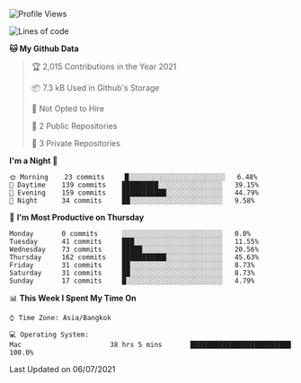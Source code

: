 <!--START_SECTION:waka-->
![Profile Views](http://img.shields.io/badge/Profile%20Views-132-blue)

![Lines of code](https://img.shields.io/badge/From%20Hello%20World%20I%27ve%20Written-22442%20lines%20of%20code-blue)

**🐱 My Github Data** 

> 🏆 2,015 Contributions in the Year 2021
 > 
> 📦 7.3 kB Used in Github's Storage 
 > 
> 🚫 Not Opted to Hire
 > 
> 📜 2 Public Repositories 
 > 
> 🔑 3 Private Repositories  
 > 
**I'm a Night 🦉** 

```text
🌞 Morning    23 commits     █░░░░░░░░░░░░░░░░░░░░░░░░   6.48% 
🌆 Daytime    139 commits    █████████░░░░░░░░░░░░░░░░   39.15% 
🌃 Evening    159 commits    ███████████░░░░░░░░░░░░░░   44.79% 
🌙 Night      34 commits     ██░░░░░░░░░░░░░░░░░░░░░░░   9.58%

```
📅 **I'm Most Productive on Thursday** 

```text
Monday       0 commits      ░░░░░░░░░░░░░░░░░░░░░░░░░   0.0% 
Tuesday      41 commits     ███░░░░░░░░░░░░░░░░░░░░░░   11.55% 
Wednesday    73 commits     █████░░░░░░░░░░░░░░░░░░░░   20.56% 
Thursday     162 commits    ███████████░░░░░░░░░░░░░░   45.63% 
Friday       31 commits     ██░░░░░░░░░░░░░░░░░░░░░░░   8.73% 
Saturday     31 commits     ██░░░░░░░░░░░░░░░░░░░░░░░   8.73% 
Sunday       17 commits     █░░░░░░░░░░░░░░░░░░░░░░░░   4.79%

```


📊 **This Week I Spent My Time On** 

```text
⌚︎ Time Zone: Asia/Bangkok

💻 Operating System: 
Mac                      38 hrs 5 mins       █████████████████████████   100.0%

```


 Last Updated on 06/07/2021
<!--END_SECTION:waka-->